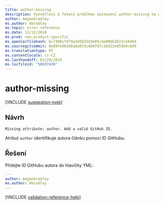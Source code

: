 ```yaml
---
title: author-missing
description: Vysvětlení a řešení problému sestavení author-missing na webu Docs
author: meganbradley
ms.author: mbradley
ms.topic: error-reference
ms.date: 12/12/2018
ms.prod: non-product-specific
ms.openlocfilehash: 6c7306cf674a345b25d3e05c4e00662623c44469
ms.sourcegitcommit: 8e897e90268a8a87dc4b97d7c28d22ed5950c8d9
ms.translationtype: HT
ms.contentlocale: cs-CZ
ms.lasthandoff: 03/29/2019
ms.locfileid: "58637430"
---
```

# <a name="author-missing"></a>author-missing

[!INCLUDE [suggestion-note](includes/suggestion-note.md)]

## <a name="suggestion"></a>Návrh

`Missing attribute: author. Add a valid GitHub ID.`

Atribut `author` identifikuje autora článku pomocí ID GitHubu. 

## <a name="resolution"></a>Řešení

Přidejte ID GitHubu autora do hlavičky YML:

```yml
---
author: meganbradley
ms.author: mbradley
---
```

<!--make sure to add this file to your includes folder and verify the path-->
[!INCLUDE [validation-reference-help](includes/validation-reference-help.md)]